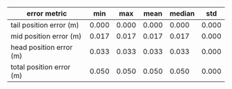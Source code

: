 | error metric             |    min |    max |   mean |   median |    std |
|--------------------------|--------|--------|--------|----------|--------|
| tail position error (m)  |  0.000 |  0.000 |  0.000 |    0.000 |  0.000 |
| mid position error (m)   |  0.017 |  0.017 |  0.017 |    0.017 |  0.000 |
| head position error (m)  |  0.033 |  0.033 |  0.033 |    0.033 |  0.000 |
| total position error (m) |  0.050 |  0.050 |  0.050 |    0.050 |  0.000 |
